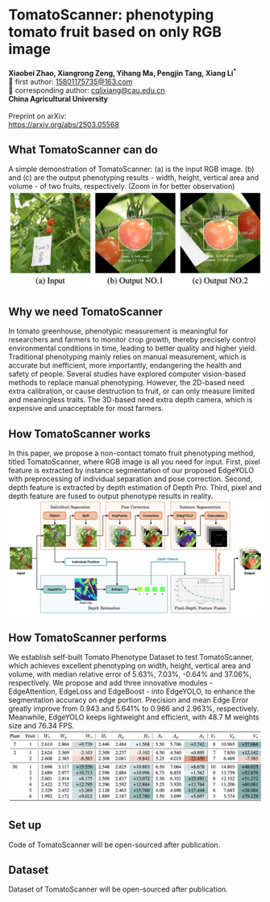 # TomatoScanner: phenotyping tomato fruit based on only RGB image

**Xiaobei Zhao, Xiangrong Zeng, Yihang Ma, Pengjin Tang, Xiang Li<sup>*</sup>** <br> 📮 first author: 15801175735@163.com <br> 📮 corresponding author: cqlixiang@cau.edu.cn <br> **China Agricultural University** <br><br> Preprint on arXiv: <br> https://arxiv.org/abs/2503.05568

## What TomatoScanner can do
A simple demonstration of TomatoScanner: (a) is the input RGB image. (b) and (c) are the output phenotyping results - width, height, vertical area and volume - of two fruits, respectively. (Zoom in for better observation)
<br> ![TomatoScanner function demonstration](/for_readme/demo.jpg)

## Why we need TomatoScanner
In tomato greenhouse, phenotypic measurement is meaningful for researchers and farmers to monitor crop growth, thereby precisely control environmental conditions in time, leading to better quality and higher yield. Traditional phenotyping mainly relies on manual measurement, which is accurate but inefficient, more importantly, endangering the health and safety of people. Several studies have explored computer vision-based methods to replace manual phenotyping. However, the 2D-based need extra calibration, or cause destruction to fruit, or can only measure limited and meaningless traits. The 3D-based need extra depth camera, which is expensive and unacceptable for most farmers. 

## How TomatoScanner works
In this paper, we propose a non-contact tomato fruit phenotyping method, titled TomatoScanner, where RGB image is all you need for input. First, pixel feature is extracted by instance segmentation of our proposed EdgeYOLO with preprocessing of individual separation and pose correction. Second, depth feature is extracted by depth estimation of Depth Pro. Third, pixel and depth feature are fused to output phenotype results in reality.
<br> ![TomatoScanner architecture](/for_readme/Fig2_TomatoScanner_architecture.jpg)

## How TomatoScanner performs
We establish self-built Tomato Phenotype Dataset to test TomatoScanner, which achieves excellent phenotyping on width, height, vertical area and volume, with median relative error of 5.63%, 7.03%, -0.64% and 37.06%, respectively. We propose and add three innovative modules - EdgeAttention, EdgeLoss and EdgeBoost - into EdgeYOLO, to enhance the segmentation accuracy on edge portion. Precision and mean Edge Error greatly improve from 0.943 and 5.641% to 0.986 and 2.963%, respectively. Meanwhile, EdgeYOLO keeps lightweight and efficient, with 48.7 M weights size and 76.34 FPS.
<br> ![TomatoScanner architecture](/for_readme/Test_experiment_results.png)

<!-- <img src="/for_readme/demo.png" width="70%"> -->


## Set up
Code of TomatoScanner will be open-sourced after publication. 

## Dataset
Dataset of TomatoScanner will be open-sourced after publication.